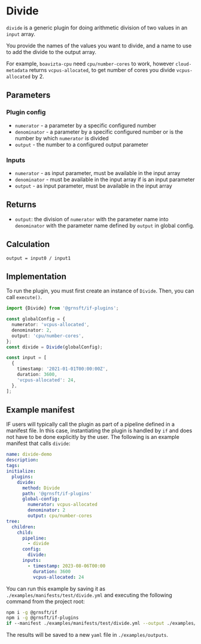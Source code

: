 # Divide

`divide` is a generic plugin for doing arithmetic division of two values in an `input` array.

You provide the names of the values you want to divide, and a name to use to add the divide to the output array.

For example, `boavizta-cpu` need `cpu/number-cores` to work, however `cloud-metadata` returns `vcpus-allocated`, to get number of cores you divide `vcpus-allocated` by 2.

## Parameters

### Plugin config

- `numerator` - a parameter by a specific configured number
- `denominator` - a parameter by a specific configured number or is the number by which `numerator` is divided
- `output` - the number to a configured output parameter

### Inputs

- `numerator` - as input parameter, must be available in the input array
- `denominator` - must be available in the input array if is an input parameter
- `output` - as input parameter, must be available in the input array

## Returns

- `output`: the division of `numerator` with the parameter name into `denominator` with the parameter name defined by `output` in global config.

## Calculation

```pseudocode
output = input0 / input1
```

## Implementation

To run the plugin, you must first create an instance of `Divide`. Then, you can call `execute()`.

```typescript
import {Divide} from '@grnsft/if-plugins';

const globalConfig = {
  numerator: 'vcpus-allocated',
  denominator: 2,
  output: 'cpu/number-cores',
};
const divide = Divide(globalConfig);

const input = [
  {
    timestamp: '2021-01-01T00:00:00Z',
    duration: 3600,
    'vcpus-allocated': 24,
  },
];
```

## Example manifest

IF users will typically call the plugin as part of a pipeline defined in a manifest file. In this case, instantiating the plugin is handled by `if` and does not have to be done explicitly by the user. The following is an example manifest that calls `divide`:

```yaml
name: divide-demo
description:
tags:
initialize:
  plugins:
    divide:
      method: Divide
      path: '@grnsft/if-plugins'
      global-config:
        numerator: vcpus-allocated
        denominator: 2
        output: cpu/number-cores
tree:
  children:
    child:
      pipeline:
        - divide
      config:
        divide:
      inputs:
        - timestamp: 2023-08-06T00:00
          duration: 3600
          vcpus-allocated: 24
```

You can run this example by saving it as `./examples/manifests/test/divide.yml` and executing the following command from the project root:

```sh
npm i -g @grnsft/if
npm i -g @grnsft/if-plugins
if --manifest ./examples/manifests/test/divide.yml --output ./examples/outputs/divide.yml
```

The results will be saved to a new `yaml` file in `./examples/outputs`.
